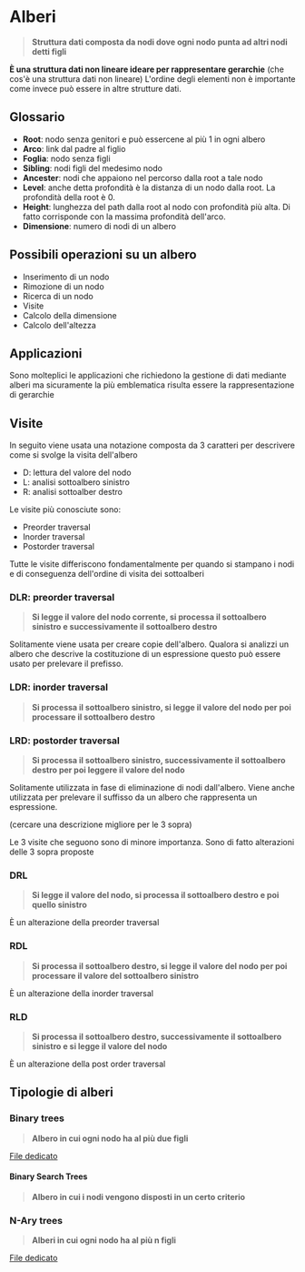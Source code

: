 # Alberi

> **Struttura dati composta da nodi dove ogni nodo punta ad altri nodi detti figli**

**È una struttura dati non lineare ideare per rappresentare gerarchie**
(che cos'è una struttura dati non lineare)
L'ordine degli elementi non è importante come invece può essere in altre strutture dati.

## Glossario
- **Root**: nodo senza genitori e può essercene al più 1 in ogni albero
- **Arco**: link dal padre al figlio
- **Foglia**: nodo senza figli
- **Sibling**: nodi figli del medesimo nodo
- **Ancester**: nodi che appaiono nel percorso dalla root a tale nodo
- **Level**: anche detta profondità è la distanza di un nodo dalla root.
La profondità della root è 0.
- **Height**: lunghezza del path dalla root al nodo con profondità più alta.
Di fatto corrisponde con la massima profondità dell'arco.
- **Dimensione**: numero di nodi di un albero
  
## Possibili operazioni su un albero

- Inserimento di un nodo
- Rimozione di un nodo
- Ricerca di un nodo
- Visite
- Calcolo della dimensione
- Calcolo dell'altezza

## Applicazioni

Sono molteplici le applicazioni che richiedono la gestione di dati mediante alberi ma sicuramente la più emblematica risulta essere la rappresentazione di gerarchie

## Visite

In seguito viene usata una notazione composta da 3 caratteri per descrivere come si svolge la visita dell'albero

- D: lettura del valore del nodo
- L: analisi sottoalbero sinistro
- R: analisi sottoalber destro

Le visite più conosciute sono:

- Preorder traversal
- Inorder traversal
- Postorder traversal

Tutte le visite differiscono fondamentalmente per quando si stampano i nodi e di conseguenza dell'ordine di visita dei sottoalberi

### DLR: preorder traversal

> **Si legge il valore del nodo corrente, si processa il sottoalbero sinistro e successivamente il sottoalbero destro**

Solitamente viene usata per creare copie dell'albero. 
Qualora si analizzi un albero che descrive la costituzione di un espressione questo può essere usato per prelevare il prefisso.

### LDR: inorder traversal

> **Si processa il sottoalbero sinistro, si legge il valore del nodo per poi processare il sottoalbero destro**

### LRD: postorder traversal

> **Si processa il sottoalbero sinistro, successivamente il sottoalbero destro per poi leggere il valore del nodo**

Solitamente utilizzata in fase di eliminazione di nodi dall'albero. 
Viene anche utilizzata per prelevare il suffisso da un albero che rappresenta un espressione.

(cercare una descrizione migliore per le 3 sopra)

Le 3 visite che seguono sono di minore importanza. Sono di fatto alterazioni delle 3 sopra proposte

### DRL

> **Si legge il valore del nodo, si processa il sottoalbero destro e poi quello sinistro**

È un alterazione della preorder traversal

### RDL

> **Si processa il sottoalbero destro, si legge il valore del nodo per poi processare il valore del sottoalbero sinistro**

È un alterazione della inorder traversal

### RLD

> **Si processa il sottoalbero destro, successivamente il sottoalbero sinistro e si legge il valore del nodo**

È un alterazione della post order traversal

## Tipologie di alberi

### Binary trees

> **Albero in cui ogni nodo ha al più due figli**

[File dedicato](./BinaryTrees/README.md)

#### Binary Search Trees

> **Albero in cui i nodi vengono disposti in un certo criterio**

### N-Ary trees

> **Alberi in cui ogni nodo ha al più n figli**

[File dedicato](./NAryTrees/README.md)
